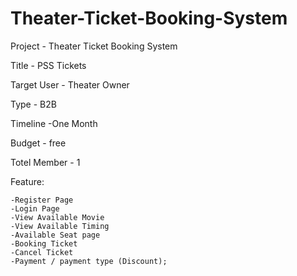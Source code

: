 # Theater-Ticket-Booking-System
Project - Theater Ticket Booking System

Title - PSS Tickets

Target User - Theater Owner

Type - B2B

Timeline -One Month

Budget - free

Totel Member - 1

Feature:
 	
 	-Register Page
 	-Login Page
 	-View Available Movie
 	-View Available Timing
 	-Available Seat page
 	-Booking Ticket
 	-Cancel Ticket
 	-Payment / payment type (Discount);
 	

